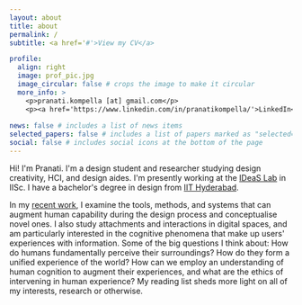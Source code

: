 ```yaml
---
layout: about
title: about
permalink: /
subtitle: <a href='#'>View my CV</a>

profile:
  align: right
  image: prof_pic.jpg
  image_circular: false # crops the image to make it circular
  more_info: >
    <p>pranati.kompella [at] gmail.com</p>
    <p><a href='https://www.linkedin.com/in/pranatikompella/'>LinkedIn</a></p>
    
news: false # includes a list of news items
selected_papers: false # includes a list of papers marked as "selected={true}"
social: false # includes social icons at the bottom of the page
---
```


Hi! I'm Pranati. I'm a design student and researcher studying design creativity, HCI, and design aides. I'm presently working at the [IDeaS Lab](https://cpdm.iisc.ac.in/cpdm/ideaslab/) in IISc. I have a bachelor's degree in design from [IIT Hyderabad](https://www.iith.ac.in/). 

In my [recent work](https://pranatikomp.github.io/publications/), I examine the tools, methods, and systems that can augment human capability during the design process and conceptualise novel ones. I also study attachments and interactions in digital spaces, and am particularly interested in the cognitive phenomena that make up users' experiences with information. Some of the big questions I think about: How do humans fundamentally perceive their surroundings? How do they form a unified experience of the world? How can we employ an understanding of human cognition to augment their experiences, and what are the ethics of intervening in human experience? My reading list sheds more light on all of my interests, research or otherwise.
